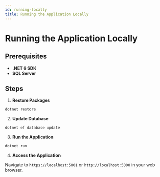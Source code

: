 ```yaml
---
id: running-locally
title: Running the Application Locally
---
```


# Running the Application Locally

## Prerequisites

- **.NET 6 SDK**
- **SQL Server**

## Steps

1. **Restore Packages**

```bash
dotnet restore
```

2. **Update Database**

```bash
dotnet ef database update
```

3. **Run the Application**

```bash
dotnet run
```

4. **Access the Application**

Navigate to `https://localhost:5001` or `http://localhost:5000` in your web browser.
